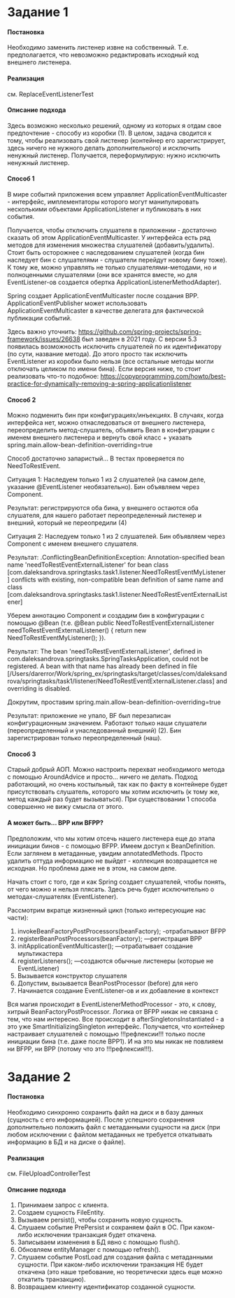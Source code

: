 <h1> Задание 1 </h1>
<h4> Постановка </h4>
<p>Необходимо заменить листенер извне на собственный. Т.е. предполагается, что невозможно редактировать исходный код внешнего листенера.</p>
<h4> Реализация </h4>
<p>см. ReplaceEventListenerTest </p>
<h4> Описание подхода</h4>
<p> Здесь возможно несколько решений, одному из которых я отдам свое предпочтение - способу из коробки (1). В целом, задача сводится к тому, чтобы реализовать свой листенер (контейнер его зарегистрирует, здесь ничего не нужного делать дополнительного) и исключить ненужный листенер. Получается, переформулирую: нужно исключить ненужный листенер. </p>
<h4> Способ 1</h4>
<p>В мире событий приложения всем управляет ApplicationEventMulticaster - интерфейс, имплементаторы которого могут манипулировать несколькими объектами ApplicationListener и публиковать в них события. 
   
   Получается, чтобы отключить слушателя в приложении - достаточно сказать об этом ApplicationEventMulticaster. У интерфейса есть ряд методов для изменения множества слушателей (добавить/удалить). Стоит быть осторожнее с наследованием слушателей (когда бин наследует бин с слушателями - слушатели перейдут новому бину тоже). К тому же, можно управлять не только слушателями-методами, но и полноценными слушателями (они все хранятся вместе, но для EventListener-ов создается обертка ApplicationListenerMethodAdapter). 
   
   Spring создает ApplicationEventMulticaster после создания BPP.
   ApplicationEventPublisher может использовать ApplicationEventMulticaster в качестве делегата для фактической публикации событий.
   
   Здесь важно уточнить:  https://github.com/spring-projects/spring-framework/issues/26638 был заведен в 2021 году. С версии 5.3 появилась возможность исключить слушателей по их идентификатору (по сути, название метода). До этого просто так исключить EventListener из коробки было нельзя (все остальные методы могли отключать целиком по имени бина). Если версия ниже, то стоит реализовать что-то подобное: https://copyprogramming.com/howto/best-practice-for-dynamically-removing-a-spring-applicationlistener </p>
<h4> Способ 2 </h4>
<p>Можно подменить бин при конфигурациях/инъекциях. В случаях, когда интерфейса нет, можно отнаследоваться от внешнего листенера, переопределить метод-слушатель, объявить Bean в конфигурации с именем внешнего листенера и вернуть свой класс + указать spring.main.allow-bean-definition-overriding=true </p>
<p>Способ достаточно запаристый... В тестах проверяется по NeedToRestEvent. </p>
<p>Ситуация 1: Наследуем только 1 из 2 слушателей (на самом деле, указание @EventListener необязательно). Бин объявляем через Сomponent. </p>
<p>Результат: регистрируются оба бина, у внешнего остаются оба слушателя, для нашего работает переопределенный листенер и внешний, который не переопредили (4) </p>
<p> Ситуация 2: Наследуем только 1 из 2 слушателей. Бин объявляем через Component с именем внешнего слушателя.</p>
<p> Результат: .ConflictingBeanDefinitionException: Annotation-specified bean name 'needToRestEventExternalListener' for bean class [com.daleksandrova.springtasks.task1.listener.NeedToRestEventMyListener] conflicts with existing, non-compatible bean definition of same name and class [com.daleksandrova.springtasks.task1.listener.NeedToRestEventExternalListener]</p>
<p> Уберем аннотацию Component и создадим бин в конфигурации с помощью @Bean (т.е. @Bean
                                                                                       public NeedToRestEventExternalListener needToRestEventExternalListener() {
                                                                                           return new NeedToRestEventMyListener();
                                                                                       }). </p>
<p>Результат: The bean 'needToRestEventExternalListener', defined in com.daleksandrova.springtasks.SpringTasksApplication, could not be registered. A bean with that name has already been defined in file [/Users/darerror/Work/spring_ex/springtasks/target/classes/com/daleksandrova/springtasks/task1/listener/NeedToRestEventExternalListener.class] and overriding is disabled.</p>
<p> Докрутим, проставим spring.main.allow-bean-definition-overriding=true</p>
<p>Результат: приложение не упало, BF был перезаписан конфигурационным значением. Работают только наши слушатели (переопределенный и унаследованный внешний) (2). Бин зарегистрирован только переопределенный (наш). </p>
<h4> Способ 3 </h4>
<p> Старый добрый АОП. Можно настроить перехват необходимого метода с помощью AroundAdvice и просто… ничего не делать. Подход работающий, но очень костыльный, так как по факту в контейнере будет присутствовать слушатель, которого мы хотим исключить (к тому же, метод каждый раз будет вызываться). При существовании 1 способа совершенно не вижу смысла от этого. </p>
<h4> А может быть... BPP или BFPP? </h4>
<p> Предположим, что мы хотим отсечь нашего листенера еще до этапа инициации бинов - с помощью BFPP.  Имеем доступ к BeanDefinition. Если заглянем в метаданные, увидим annotatedMethods. Просто удалить оттуда информацию не выйдет - коллекция возвращается не исходная. Но проблема даже не в этом, на самом деле.
</p>
<P>Начать стоит с того, где и как Spring создает слушателей, чтобы понять, от чего можно и нельзя плясать. Здесь речь будет исключительно о методах-слушателях (EventListener).
</P>
<p>Рассмотрим вкратце жизненный цикл (только интересующие нас части):
   
   1. invokeBeanFactoryPostProcessors(beanFactory); -отрабатывают BFPP
   2. registerBeanPostProcessors(beanFactory);  —регистрация BPP
   3. initApplicationEventMulticaster(); —отрабатывает создание мультикастера
   4. registerListeners(); —создаются обычные листенеры (которые не EventListener)
   5. Вызывается конструктор слушателя
   6. Допустим, вызывается BeanPostProcessor (before) для него
   7. Начинается создание EventListener-ов и их добавление в контекст </p>
<p>Вся магия происходит в EventListenerMethodProcessor - это, к слову, хитрый BeanFactoryPostProcessor. Логика от BFPP никак не связана с тем, что нам интересно. Все происходит в afterSingletonsInstantiated - а это уже SmartInitializingSingleton интерфейс. Получается, что контейнер настраивает слушателей с помощью !!!рефлексии!!! только после инициации бина (т.е. даже после BPP1). И на это мы никак не повлияем ни BFPP, ни BPP (потому что это !!!рефлексия!!!).
</p>
<h1> Задание 2 </h1>
<h4> Постановка </h4>
 <p>Необходимо синхронно сохранить файл на диск и в базу данных (сущность с его информацией). После успешного сохранения дополнительно положить файл с метаданными сущности на диск (при любом исключении с файлом метаданных не требуется откатывать информацию в БД и на диске о файле).</p>
<h4> Реализация </h4>
<p>см. FileUploadControllerTest </p>
<h4> Описание подхода</h4>
<ol>
<li> Принимаем запрос с клиента.
</li>
<li> Создаем сущность FileEntity.
</li>
<li> Вызываем persist(), чтобы сохранить новую сущность.
</li>
<li> Слушаем событие PrePersist и сохраняем файл в ОС. При каком-либо исключении транзакция будет откачена.
</li>
<li> Записываем изменения в БД явно с помощью flush().</li>
<li> Обновляем entityManager с помощью refresh().</li>
<li> Слушаем событие PostLoad для создания файла с метаданными сущности. При каком-либо исключении транзакция НЕ будет откачена (это наше требование, но теоретически здесь еще можно откатить транзакцию).
</li>
<li> Возвращаем клиенту идентификатор созданной сущности.</li>
</ol>
